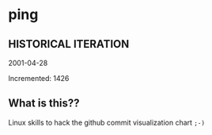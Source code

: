# ping

## HISTORICAL ITERATION
2001-04-28

Incremented: 1426

## What is this?? 
Linux skills to hack the github commit visualization chart `;-)`
